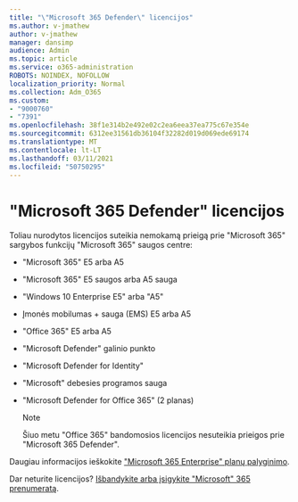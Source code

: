 ```yaml
---
title: "\"Microsoft 365 Defender\" licencijos"
ms.author: v-jmathew
author: v-jmathew
manager: dansimp
audience: Admin
ms.topic: article
ms.service: o365-administration
ROBOTS: NOINDEX, NOFOLLOW
localization_priority: Normal
ms.collection: Adm_O365
ms.custom:
- "9000760"
- "7391"
ms.openlocfilehash: 38f1e314b2e492e02c2ea6eea37ea775c67e354e
ms.sourcegitcommit: 6312ee31561db36104f32282d019d069ede69174
ms.translationtype: MT
ms.contentlocale: lt-LT
ms.lasthandoff: 03/11/2021
ms.locfileid: "50750295"
---
```

# <a name="licenses-for-microsoft-365-defender"></a>"Microsoft 365 Defender" licencijos

Toliau nurodytos licencijos suteikia nemokamą prieigą prie "Microsoft 365" sargybos funkcijų "Microsoft 365" saugos centre:

- "Microsoft 365" E5 arba A5
- "Microsoft 365" E5 saugos arba A5 sauga
- "Windows 10 Enterprise E5" arba "A5"
- Įmonės mobilumas + sauga (EMS) E5 arba A5
- "Office 365" E5 arba A5
- "Microsoft Defender" galinio punkto
- "Microsoft Defender for Identity"
- "Microsoft" debesies programos sauga
- "Microsoft Defender for Office 365" (2 planas)

    > [!NOTE]
    > Šiuo metu "Office 365" bandomosios licencijos nesuteikia prieigos prie "Microsoft 365 Defender".

Daugiau informacijos ieškokite ["Microsoft 365 Enterprise" planų palyginimo](https://go.microsoft.com/fwlink/?linkid=2143458).

Dar neturite licencijos? [Išbandykite arba įsigykite "Microsoft" 365 prenumeratą](https://go.microsoft.com/fwlink/?linkid=2143625).
